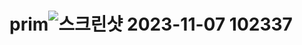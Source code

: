 # prim![스크린샷 2023-11-07 102337](https://github.com/kimsihyeon24/prim/assets/126483882/626b4970-f8f4-4e85-b209-1573f96daeb7)
